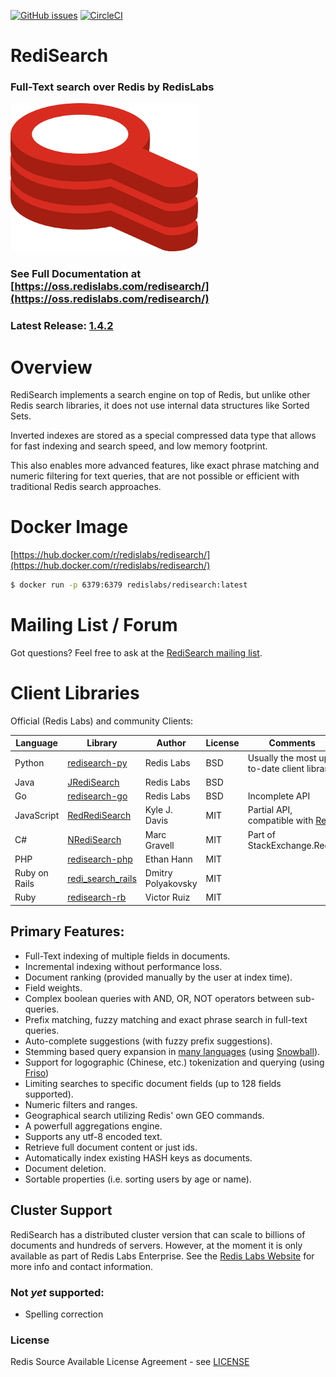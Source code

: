 [![GitHub issues](https://img.shields.io/github/release/RedisLabsModules/RediSearch.svg)](https://github.com/RedisLabsModules/RediSearch/releases/latest)
[![CircleCI](https://circleci.com/gh/RedisLabsModules/RediSearch/tree/master.svg?style=svg)](https://circleci.com/gh/RedisLabsModules/RediSearch/tree/master)

# RediSearch

### Full-Text search over Redis by RedisLabs
![logo.png](docs/logo.png)

### See Full Documentation at [https://oss.redislabs.com/redisearch/](https://oss.redislabs.com/redisearch/)

### Latest Release: [1.4.2](https://github.com/RedisLabsModules/RediSearch/releases)

# Overview

RediSearch implements a search engine on top of Redis, but unlike other Redis
search libraries, it does not use internal data structures like Sorted Sets.

Inverted indexes are stored as a special compressed data type that allows for fast indexing and search speed, and low memory footprint.

This also enables more advanced features, like exact phrase matching and numeric filtering for text queries, that are not possible or efficient with traditional Redis search approaches.

# Docker Image

[https://hub.docker.com/r/redislabs/redisearch/](https://hub.docker.com/r/redislabs/redisearch/)

```sh
$ docker run -p 6379:6379 redislabs/redisearch:latest
```
# Mailing List / Forum

Got questions? Feel free to ask at the [RediSearch mailing list](https://groups.google.com/forum/#!forum/redisearch).

# Client Libraries

Official (Redis Labs) and community Clients:

| Language | Library | Author | License | Comments |
|---|---|---|---|---|
|Python | [redisearch-py](https://github.com/RedisLabs/redisearch-py) | Redis Labs | BSD | Usually the most up-to-date client library |
| Java | [JRediSearch](https://github.com/RedisLabs/JRediSearch) | Redis Labs | BSD | |
| Go | [redisearch-go](https://github.com/RedisLabs/redisearch-go) | Redis Labs | BSD | Incomplete API |
| JavaScript | [RedRediSearch](https://github.com/stockholmux/redredisearch) | Kyle J. Davis | MIT | Partial API, compatible with [Reds](https://github.com/tj/reds) |
| C# | [NRediSearch](https://libraries.io/nuget/NRediSearch) | Marc Gravell | MIT | Part of StackExchange.Redis |
| PHP | [redisearch-php](https://github.com/ethanhann/redisearch-php) | Ethan Hann | MIT |
| Ruby on Rails | [redi_search_rails](https://github.com/dmitrypol/redi_search_rails)  | Dmitry Polyakovsky | MIT | |
| Ruby | [redisearch-rb](https://github.com/vruizext/redisearch-rb) | Victor Ruiz | MIT | |

## Primary Features:

* Full-Text indexing of multiple fields in documents.
* Incremental indexing without performance loss.
* Document ranking (provided manually by the user at index time).
* Field weights.
* Complex boolean queries with AND, OR, NOT operators between sub-queries.
* Prefix matching, fuzzy matching and exact phrase search in full-text queries.
* Auto-complete suggestions (with fuzzy prefix suggestions).
* Stemming based query expansion in [many languages](https://oss.redislabs.com/redisearch/Stemming/) (using [Snowball](http://snowballstem.org/)).
* Support for logographic (Chinese, etc.) tokenization and querying (using [Friso](https://github.com/lionsoul2014/friso))
* Limiting searches to specific document fields (up to 128 fields supported).
* Numeric filters and ranges.
* Geographical search utilizing Redis' own GEO commands.
* A powerfull aggregations engine.
* Supports any utf-8 encoded text.
* Retrieve full document content or just ids.
* Automatically index existing HASH keys as documents.
* Document deletion.
* Sortable properties (i.e. sorting users by age or name).

## Cluster Support

RediSearch has a distributed cluster version that can scale to billions of documents and hundreds of servers. However, at the moment it is only available as part of Redis Labs Enterprise. See the [Redis Labs Website](https://redislabs.com/modules/redisearch/) for more info and contact information.

### Not *yet* supported:

* Spelling correction

### License

 Redis Source Available License Agreement - see [LICENSE](LICENSE)

